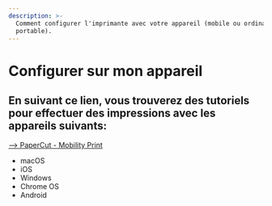 ```yaml
---
description: >-
  Comment configurer l'imprimante avec votre appareil (mobile ou ordinateur
  portable).
---
```


# Configurer sur mon appareil

## En suivant ce lien, vous trouverez des tutoriels pour effectuer des impressions avec les appareils suivants:

[--&gt; PaperCut - Mobility Print](https://www.papercut.com/products/ng/mobility-print/manual/setting-up-your-devices/)

* macOS
* iOS
* Windows
* Chrome OS
* Android

